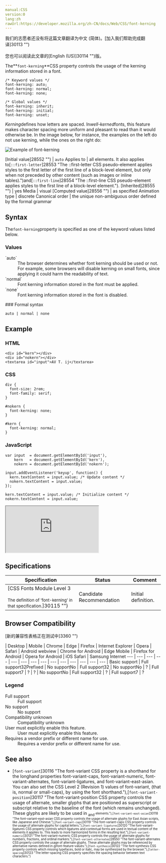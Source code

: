 ```yaml
---
manual:CSS
version:0
lang:zh
rawUrl:https://developer.mozilla.org/zh-CN/docs/Web/CSS/font-kerning
---
```




<bdi>我们的志愿者还没有将这篇文章翻译为<bdi>中文 (简体)</bdi>。[加入我们帮助完成翻译]30113 "")<br></br>您也可以阅读此文章的[English (US)]30114 "")版。</bdi>






The**`font-kerning`**CSS property controls the usage of the kerning information stored in a font.


```
/* Keyword values */
font-kerning: auto;
font-kerning: normal;
font-kerning: none;

/* Global values */
font-kerning: inherit;
font-kerning: initial;
font-kerning: unset;
```


*Kerning*defines how letters are spaced. In*well-kerned*fonts, this feature makes character spacing more uniform and pleasant to read than it would otherwise be. In the image below, for instance, the examples on the left do not use kerning, while the ones on the right do:



![Example of font-kerning](%30107.png "")


[Initial value]28552 "") | `auto` 
Applies to | all elements. It also applies to[`::first-letter`]28553 "The ::first-letter CSS pseudo-element applies styles to the first letter of the first line of a block-level element, but only when not preceded by other content (such as images or inline tables).")and[`::first-line`]28554 "The ::first-line CSS pseudo-element applies styles to the first line of a block-level element."). 
[Inherited]28555 "") | yes 
Media | visual 
[Computed value]28556 "") | as specified 
Animation type | discrete 
Canonical order | the unique non-ambiguous order defined by the formal grammar 


## Syntax<a name="Syntax"></a>


The`font-kerning`property is specified as one of the keyword values listed below.


### Values<a name="Values"></a>
<dl><dt id=''>`auto`</dt><dd>The browser determines whether font kerning should be used or not. For example, some browsers will disable kerning on small fonts, since applying it could harm the readability of text.</dd><dt id=''>`normal`</dt><dd>Font kerning information stored in the font must be applied.</dd><dt id=''>`none`</dt><dd>Font kerning information stored in the font is disabled.</dd></dl>
### Formal syntax<a name="Formal_syntax"></a>

```
auto | normal | none
```

## Example<a name="Example"></a>

### HTML<a name="HTML"></a>

```
<div id="kern"></div>
<div id="nokern"></div>
<textarea id="input">AV T. ij</textarea>
```

### CSS<a name="CSS"></a>

```
div {
  font-size: 2rem;
  font-family: serif;
}

#nokern {
  font-kerning: none;
}

#kern {
  font-kerning: normal;
}
```

### JavaScript<a name="JavaScript"></a>

```
var input  = document.getElementById('input'),
    kern   = document.getElementById('kern'),
    nokern = document.getElementById('nokern');

input.addEventListener('keyup', function() {
  kern.textContent = input.value; /* Update content */
  nokern.textContent = input.value;
});

kern.textContent = input.value; /* Initialize content */
nokern.textContent = input.value;
```


<iframe src='https://mdn.mozillademos.org/en-US/docs/Web/CSS/font-kerning$samples/Example?revision=1319160' width='null' height='null'></iframe>



## Specifications<a name="Specifications"></a>

Specification | Status | Comment 
 ---  |  ---  |  ---  | 
[CSS Fonts Module Level 3<br></br><small>The definition of &#39;font-kerning&#39; in that specification.</small>]30115 "") | Candidate Recommendation | Initial definition. 


## Browser Compatibility<a name="Browser_Compatibility"></a>
[新的兼容性表格正在测试中<i></i>]3360 "")

 | <abbr>Desktop<i></i></abbr> | <abbr>Mobile<i></i></abbr> 
 | <abbr>Chrome<i></i></abbr> | <abbr>Edge<i></i></abbr> | <abbr>Firefox<i></i></abbr> | <abbr>Internet Explorer<i></i></abbr> | <abbr>Opera<i></i></abbr> | <abbr>Safari<i></i></abbr> | <abbr>Android webview<i></i></abbr> | <abbr>Chrome for Android<i></i></abbr> | <abbr>Edge Mobile<i></i></abbr> | <abbr>Firefox for Android<i></i></abbr> | <abbr>Opera for Android<i></i></abbr> | <abbr>iOS Safari<i></i></abbr> | <abbr>Samsung Internet<i></i></abbr> 
 ---  |  ---  |  ---  |  ---  |  ---  |  ---  |  ---  |  ---  |  ---  |  ---  |  ---  |  ---  |  ---  |  ---  | 
Basic support | <abbr>Full support</abbr>32<abbr>Prefixed<i></i></abbr> | <abbr>No support</abbr>No | <abbr>Full support</abbr>32 | <abbr>No support</abbr>No | <abbr>?</abbr> | <abbr>Full support</abbr>7 | <abbr>?</abbr> | <abbr>?</abbr> | <abbr>No support</abbr>No | <abbr>Full support</abbr>32 | <abbr>?</abbr> | <abbr>Full support</abbr>7 | <abbr>?</abbr> 


### Legend<a name="Legend"></a>
<dl><dt id=''><abbr>Full support</abbr></dt><dd>Full support</dd><dt id=''><abbr>No support</abbr></dt><dd>No support</dd><dt id=''><abbr>Compatibility unknown</abbr></dt><dd>Compatibility unknown</dd><dt id=''><abbr>User must explicitly enable this feature.<i></i></abbr></dt><dd>User must explicitly enable this feature.</dd><dt id=''><abbr>Requires a vendor prefix or different name for use.<i></i></abbr></dt><dd>Requires a vendor prefix or different name for use.</dd></dl>

## See also<a name="See_also"></a>

* [`font-variant`]30116 "The font-variant CSS property is a shorthand for the longhand properties font-variant-caps, font-variant-numeric, font-variant-alternates, font-variant-ligatures, and font-variant-east-asian. You can also set the CSS Level 2 (Revision 1) values of font-variant, (that is, normal or small-caps), by using the font shorthand."),[`font-variant-position`]30117 "The font-variant-position CSS property controls the usage of alternate, smaller glyphs that are positioned as superscript or subscript relative to the baseline of the font (which remains unchanged). These glyphs are likely to be used in <sub> and <sup> elements."),[`font-variant-east-asian`]30118 "The font-variant-east-asian CSS property controls the usage of alternate glyphs for East Asian scripts, like Japanese and Chinese."),[`font-variant-caps`]30119 "The font-variant-caps CSS property controls the usage of alternate glyphs for capital letters."),[`font-variant-ligatures`]30120 "The font-variant-ligatures CSS property controls which ligatures and contextual forms are used in textual content of the elements it applies to. This leads to more harmonized forms in the resulting text."),[`font-variant-numeric`]30121 "The font-variant-numeric CSS property controls the usage of alternate glyphs for numbers, fractions, and ordinal markers."),[`font-variant-alternates`]28550 "The font-variant-alternates CSS property controls the usage of alternate glyphs. These alternate glyphs may be referenced by alternative names defined in @font-feature-values."),[`font-synthesis`]30122 "The font-synthesis CSS property controls which missing typefaces, bold or italic, may be synthesized by the browser."),[`letter-spacing`]30123 "The letter-spacing CSS property specifies the spacing behavior between text characters.")




